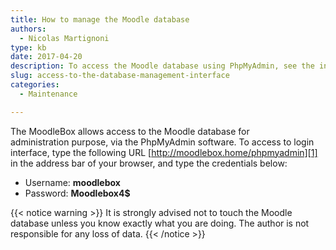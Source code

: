 ```yaml
---
title: How to manage the Moodle database
authors:
  - Nicolas Martignoni
type: kb
date: 2017-04-20
description: To access the Moodle database using PhpMyAdmin, see the information below
slug: access-to-the-database-management-interface
categories:
  - Maintenance

---
```

The MoodleBox allows access to the Moodle database for administration purpose, via the PhpMyAdmin software. To access to login interface, type the following URL [http://moodlebox.home/phpmyadmin][1] in the address bar of your browser, and type the credentials below:

  * Username: __moodlebox__
  * Password: __Moodlebox4$__

{{< notice warning >}}
It is strongly advised not to touch the Moodle database unless you know exactly what you are doing. The author is not responsible for any loss of data.
{{< /notice >}}

 [1]: http://moodlebox.home/phpmyadmin
